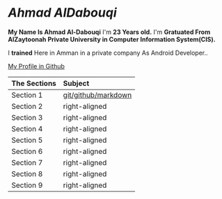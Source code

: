 # *Ahmad AlDabouqi*
**My Name Is Ahmad Al-Dabouqi** I'm **23 Years old.** I'm **Gratuated From AlZaytoonah Private University in Computer Information System(CIS).**

I **trained** Here in Amman in a private company As Android Developer..

[My Profile in Github](https://github.com/ahmadaldabouqii)

| The Sections  | Subject       
| ------------- |:-------------
| Section 1     | [git/github/markdown](https://ahmadaldabouqii.github.io/reading-notes/git-github)
| Section 2     | right-aligned
| Section 3     | right-aligned
| Section 4     | right-aligned
| Section 5     | right-aligned
| Section 6     | right-aligned
| Section 7     | right-aligned
| Section 8     | right-aligned
| Section 9     | right-aligned
